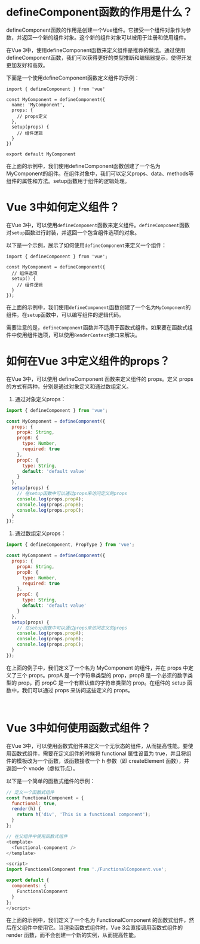 # defineComponent函数的作用是什么？

defineComponent函数的作用是创建一个Vue组件。它接受一个组件对象作为参数，并返回一个新的组件对象。这个新的组件对象可以被用于注册和使用组件。

在Vue 3中，使用defineComponent函数来定义组件是推荐的做法。通过使用defineComponent函数，我们可以获得更好的类型推断和编辑器提示，使得开发更加友好和高效。

下面是一个使用defineComponent函数定义组件的示例：

```
import { defineComponent } from 'vue'

const MyComponent = defineComponent({
  name: 'MyComponent',
  props: {
    // props定义
  },
  setup(props) {
    // 组件逻辑
  }
})

export default MyComponent
```

在上面的示例中，我们使用defineComponent函数创建了一个名为MyComponent的组件。在组件对象中，我们可以定义props、data、methods等组件的属性和方法。setup函数用于组件的逻辑处理。



# Vue 3中如何定义组件？

在Vue 3中，可以使用`defineComponent`函数来定义组件。`defineComponent`函数对`setup`函数进行封装，并返回一个包含组件选项的对象。

以下是一个示例，展示了如何使用`defineComponent`来定义一个组件：

```
import { defineComponent } from 'vue';

const MyComponent = defineComponent({
  // 组件选项
  setup() {
    // 组件逻辑
  }
});
```

在上面的示例中，我们使用`defineComponent`函数创建了一个名为`MyComponent`的组件。在`setup`函数中，可以编写组件的逻辑代码。

需要注意的是，`defineComponent`函数并不适用于函数式组件。如果要在函数式组件中使用组件选项，可以使用`RenderContext`接口来解决。



#  如何在Vue 3中定义组件的props？

在Vue 3中，可以使用 defineComponent 函数来定义组件的 props。定义 props 的方式有两种，分别是通过对象定义和通过数组定义。

1. 通过对象定义props：

```javascript
import { defineComponent } from 'vue';

const MyComponent = defineComponent({
  props: {
    propA: String,
    propB: {
      type: Number,
      required: true
    },
    propC: {
      type: String,
      default: 'default value'
    }
  },
  setup(props) {
    // 在setup函数中可以通过props来访问定义的props
    console.log(props.propA);
    console.log(props.propB);
    console.log(props.propC);
  }
});
```

1. 通过数组定义props：

```javascript
import { defineComponent, PropType } from 'vue';

const MyComponent = defineComponent({
  props: {
    propA: String,
    propB: {
      type: Number,
      required: true
    },
    propC: {
      type: String,
      default: 'default value'
    }
  },
  setup(props) {
    // 在setup函数中可以通过props来访问定义的props
    console.log(props.propA);
    console.log(props.propB);
    console.log(props.propC);
  }
});
```

在上面的例子中，我们定义了一个名为 MyComponent 的组件，并在 props 中定义了三个 props。propA 是一个字符串类型的 prop，propB 是一个必须的数字类型的 prop，而 propC 是一个有默认值的字符串类型的 prop。在组件的 setup 函数中，我们可以通过 props 来访问这些定义的 props。



​             

# Vue 3中如何使用函数式组件？

在Vue 3中，可以使用函数式组件来定义一个无状态的组件，从而提高性能。要使用函数式组件，需要在定义组件的时候将 functional 属性设置为 true，并且将组件的模板改为一个函数，该函数接收一个 h 参数（即 createElement 函数），并返回一个 vnode（虚拟节点）。

以下是一个简单的函数式组件的示例：

```javascript
// 定义一个函数式组件
const FunctionalComponent = {
  functional: true,
  render(h) {
    return h('div', 'This is a functional component');
  }
};

// 在父组件中使用函数式组件
<template>
  <functional-component />
</template>

<script>
import FunctionalComponent from './FunctionalComponent.vue';

export default {
  components: {
    FunctionalComponent
  }
};
</script>
```

在上面的示例中，我们定义了一个名为 FunctionalComponent 的函数式组件，然后在父组件中使用它。当渲染函数式组件时，Vue 3会直接调用函数式组件的 render 函数，而不会创建一个新的实例，从而提高性能。
